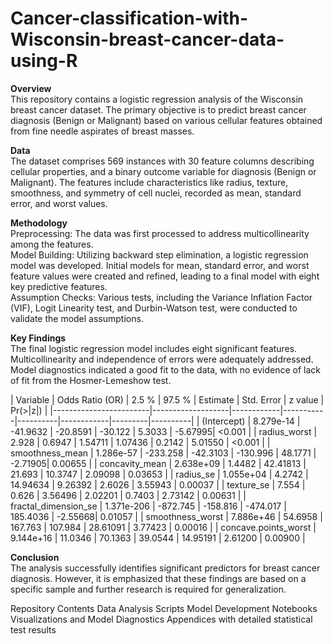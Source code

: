 # Cancer-classification-with-Wisconsin-breast-cancer-data-using-R

**Overview** <br>
This repository contains a logistic regression analysis of the Wisconsin breast cancer dataset. The primary objective is to predict breast cancer diagnosis (Benign or Malignant) based on various cellular features obtained from fine needle aspirates of breast masses.

**Data** <br>
The dataset comprises 569 instances with 30 feature columns describing cellular properties, and a binary outcome variable for diagnosis (Benign or Malignant). The features include characteristics like radius, texture, smoothness, and symmetry of cell nuclei, recorded as mean, standard error, and worst values.

**Methodology** <br>
Preprocessing: The data was first processed to address multicollinearity among the features. <br>
Model Building: Utilizing backward step elimination, a logistic regression model was developed. Initial models for mean, standard error, and worst feature values were created and refined, leading to a final model with eight key predictive features.<br>
Assumption Checks: Various tests, including the Variance Inflation Factor (VIF), Logit Linearity test, and Durbin-Watson test, were conducted to validate the model assumptions.

**Key Findings** <br>
The final logistic regression model includes eight significant features.<br>
Multicollinearity and independence of errors were adequately addressed.<br>
Model diagnostics indicated a good fit to the data, with no evidence of lack of fit from the Hosmer-Lemeshow test.

| Variable               | Odds Ratio (OR)   | 2.5 %      | 97.5 %    | Estimate | Std. Error | z value | Pr(>|z|) |
|------------------------|-------------------|------------|-----------|----------|------------|---------|----------|
| (Intercept)            | 8.279e-14         | -41.9632   | -20.8591  | -30.122  | 5.3033     | -5.67995| <0.001   |
| radius_worst           | 2.928             | 0.6947     | 1.54711   | 1.07436  | 0.2142     | 5.01550 | <0.001   |
| smoothness_mean        | 1.286e-57         | -233.258   | -42.3103  | -130.996 | 48.1771    | -2.71905| 0.00655  |
| concavity_mean         | 2.638e+09         | 1.4482     | 42.41813  | 21.693   | 10.3747    | 2.09098 | 0.03653  |
| radius_se              | 1.055e+04         | 4.2742     | 14.94634  | 9.26392  | 2.6026     | 3.55943 | 0.00037  |
| texture_se             | 7.554             | 0.626      | 3.56496   | 2.02201  | 0.7403     | 2.73142 | 0.00631  |
| fractal_dimension_se   | 1.371e-206        | -872.745   | -158.816  | -474.017 | 185.4036   | -2.55668| 0.01057  |
| smoothness_worst       | 7.886e+46         | 54.6958    | 167.763   | 107.984  | 28.61091   | 3.77423 | 0.00016  |
| concave.points_worst   | 9.144e+16         | 11.0346    | 70.1363   | 39.0544  | 14.95191   | 2.61200 | 0.00900  |

**Conclusion** <br>
The analysis successfully identifies significant predictors for breast cancer diagnosis. However, it is emphasized that these findings are based on a specific sample and further research is required for generalization.

Repository Contents
Data Analysis Scripts
Model Development Notebooks
Visualizations and Model Diagnostics
Appendices with detailed statistical test results
